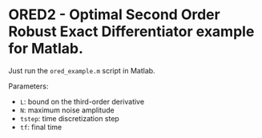 # ORED2 - Optimal Second Order Robust Exact Differentiator example for Matlab.

Just run the `ored_example.m` script in Matlab.

Parameters:
* `L`: bound on the third-order derivative
* `N`: maximum noise amplitude
* `tstep`: time discretization step
* `tf`: final time
